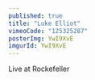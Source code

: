 ```yaml
---
published: true
title: "Luke Elliot"
vimeoCode: "125325287"
posterImg: YwI9XvE
imgurId: YwI9XvE
---
```


Live at Rockefeller